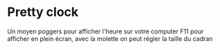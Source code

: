 # Pretty clock
Un moyen poggers pour afficher l'heure sur votre computer
F11 pour afficher en plein écran, avec la molette on peut régler la taille du cadran
